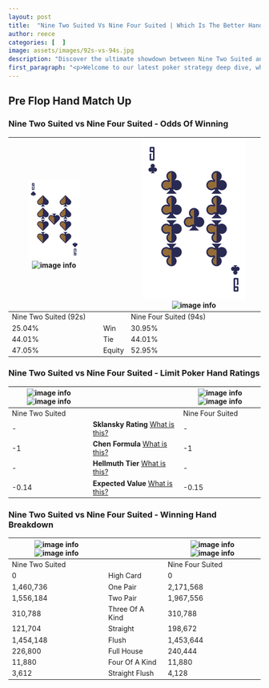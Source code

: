 ```yaml
---
layout: post
title:  "Nine Two Suited Vs Nine Four Suited | Which Is The Better Hand In Poker? A Complete Guide"
author: reece
categories: [  ]
image: assets/images/92s-vs-94s.jpg
description: "Discover the ultimate showdown between Nine Two Suited and Nine Four Suited in poker! Uncover the odds, strategies, and scenarios where one hand triumphs over the other. Get ready to up your poker game with this thrilling analysis."
first_paragraph: "<p>Welcome to our latest poker strategy deep dive, where we're pitting two distinct hands against each other in a high-stakes showdown: Nine Two Suited vs Nine Four Suited.</p><p>In the dynamic world of poker, every decision counts, and knowing which hand holds the upper hand is key to your success at the table.</p><p>In this article, we'll dissect these two hands, explore the scenarios where one dominates the other, and equip you with the knowledge to make strategic choices that can tip the odds in your favor.</p><p>Get ready to unravel the intriguing dynamics of these poker hands and elevate your game to new heights.</p>"
---
```




[comment]: # (sp0)

## Pre Flop Hand Match Up

<div class="table hand-ratings" markdown="1"> 



### Nine Two Suited vs Nine Four Suited - Odds Of Winning


    
| ![image info](assets/images/hand1/9.png) ![image info](assets/images/hand1/2s.png) |  | ![image info](assets/images/hand2/9.png) ![image info](assets/images/hand2/4s.png) |
| -------- | -------- | -------- |
| Nine Two Suited (92s) |  | Nine Four Suited (94s) |
| 25.04% | Win | 30.95% |
| 44.01% | Tie | 44.01% |
| 47.05% | Equity | 52.95% |




[comment]: # (sp1)



### Nine Two Suited vs Nine Four Suited - Limit Poker Hand Ratings


    
| ![image info](https://www.riverpairs.com/assets/images/hand1/9.png) ![image info](https://www.riverpairs.com/assets/images/hand1/2s.png) |  | ![image info](https://www.riverpairs.com/assets/images/hand2/9.png) ![image info](https://www.riverpairs.com/assets/images/hand2/4s.png) |
| -------- | -------- | -------- |
| Nine Two Suited |  | Nine Four Suited |
| - | **Sklansky Rating** [What is this?](/sklansky-rating-explained) | - |
| -1 | **Chen Formula** [What is this?](/chen-formula-explained) | -1 |
| - | **Hellmuth Tier** [What is this?](/Hellmuth-tier-explained) | - |
| -0.14 | **Expected Value** [What is this?](/expected-value-explained) | -0.15 |




[comment]: # (sp2)



### Nine Two Suited vs Nine Four Suited - Winning Hand Breakdown


    
| ![image info](https://www.riverpairs.com/assets/images/hand1/9.png) ![image info](https://www.riverpairs.com/assets/images/hand1/2s.png) |  | ![image info](https://www.riverpairs.com/assets/images/hand2/9.png) ![image info](https://www.riverpairs.com/assets/images/hand2/4s.png) |
| -------- | -------- | -------- |
| Nine Two Suited |  | Nine Four Suited |
| 0 | High Card | 0 |
| 1,460,736 | One Pair | 2,171,568 |
| 1,556,184 | Two Pair | 1,967,556 |
| 310,788 | Three Of A Kind | 310,788 |
| 121,704 | Straight | 198,672 |
| 1,454,148 | Flush | 1,453,644 |
| 226,800 | Full House | 240,444 |
| 11,880 | Four Of A Kind | 11,880 |
| 3,612 | Straight Flush | 4,128 |




[comment]: # (sp3)



</div>

[comment]: # (sp4)



[comment]: # (sp5)

